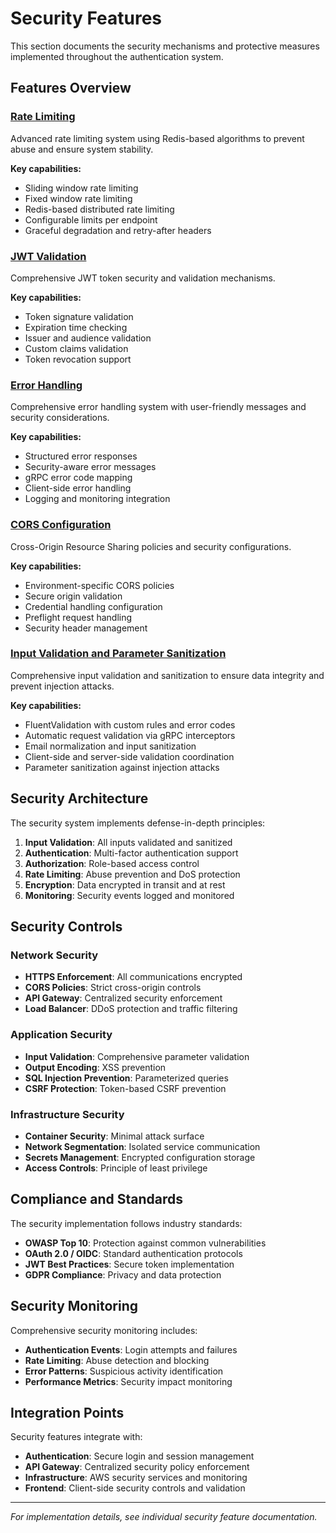 # Security Features

This section documents the security mechanisms and protective measures implemented throughout the authentication system.

## Features Overview

### [Rate Limiting](rate-limiting.md)
Advanced rate limiting system using Redis-based algorithms to prevent abuse and ensure system stability.

**Key capabilities:**
- Sliding window rate limiting
- Fixed window rate limiting
- Redis-based distributed rate limiting
- Configurable limits per endpoint
- Graceful degradation and retry-after headers

### [JWT Validation](jwt-validation.md)
Comprehensive JWT token security and validation mechanisms.

**Key capabilities:**
- Token signature validation
- Expiration time checking
- Issuer and audience validation
- Custom claims validation
- Token revocation support

### [Error Handling](error-handling.md)
Comprehensive error handling system with user-friendly messages and security considerations.

**Key capabilities:**
- Structured error responses
- Security-aware error messages
- gRPC error code mapping
- Client-side error handling
- Logging and monitoring integration

### [CORS Configuration](cors-configuration.md)
Cross-Origin Resource Sharing policies and security configurations.

**Key capabilities:**
- Environment-specific CORS policies
- Secure origin validation
- Credential handling configuration
- Preflight request handling
- Security header management

### [Input Validation and Parameter Sanitization](input-validation.md)
Comprehensive input validation and sanitization to ensure data integrity and prevent injection attacks.

**Key capabilities:**
- FluentValidation with custom rules and error codes
- Automatic request validation via gRPC interceptors
- Email normalization and input sanitization
- Client-side and server-side validation coordination
- Parameter sanitization against injection attacks

## Security Architecture

The security system implements defense-in-depth principles:

1. **Input Validation**: All inputs validated and sanitized
2. **Authentication**: Multi-factor authentication support
3. **Authorization**: Role-based access control
4. **Rate Limiting**: Abuse prevention and DoS protection
5. **Encryption**: Data encrypted in transit and at rest
6. **Monitoring**: Security events logged and monitored

## Security Controls

### Network Security
- **HTTPS Enforcement**: All communications encrypted
- **CORS Policies**: Strict cross-origin controls
- **API Gateway**: Centralized security enforcement
- **Load Balancer**: DDoS protection and traffic filtering

### Application Security
- **Input Validation**: Comprehensive parameter validation
- **Output Encoding**: XSS prevention
- **SQL Injection Prevention**: Parameterized queries
- **CSRF Protection**: Token-based CSRF prevention

### Infrastructure Security
- **Container Security**: Minimal attack surface
- **Network Segmentation**: Isolated service communication
- **Secrets Management**: Encrypted configuration storage
- **Access Controls**: Principle of least privilege

## Compliance and Standards

The security implementation follows industry standards:

- **OWASP Top 10**: Protection against common vulnerabilities
- **OAuth 2.0 / OIDC**: Standard authentication protocols
- **JWT Best Practices**: Secure token implementation
- **GDPR Compliance**: Privacy and data protection

## Security Monitoring

Comprehensive security monitoring includes:

- **Authentication Events**: Login attempts and failures
- **Rate Limiting**: Abuse detection and blocking
- **Error Patterns**: Suspicious activity identification
- **Performance Metrics**: Security impact monitoring

## Integration Points

Security features integrate with:

- **Authentication**: Secure login and session management
- **API Gateway**: Centralized security policy enforcement
- **Infrastructure**: AWS security services and monitoring
- **Frontend**: Client-side security controls and validation

---

*For implementation details, see individual security feature documentation.*